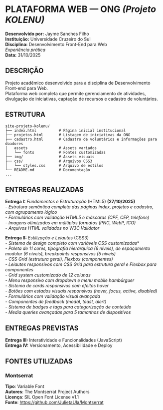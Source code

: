 # PLATAFORMA WEB — ONG *(Projeto KOLENU)*

**Desenvolvido por:** Jayme Sanches Filho  
**Instituição:** Universidade Cruzeiro do Sul  
**Disciplina:** Desenvolvimento Front-End para Web  
*Experiência prática*  
**Data:** 31/10/2025  

## DESCRIÇÃO
Projeto acadêmico desenvolvido para a disciplina de Desenvolvimento Front-end para Web.  
Plataforma web completa que permite gerenciamento de atividades, divulgação de iniciativas, captação de recursos e cadastro de voluntários.

## ESTRUTURA
```
site-projeto-kolenu/  
├── index.html          # Página inicial institucional  
├── projetos.html       # Listagem de iniciativas da ONG  
├── cadastro.html       # Cadastro de voluntários e informações para doadores  
│   assets              # Assets variados
│   └── fonts           # Fontes customizadas
├── img/                # Assets visuais
├── css/                # Arquivos CSS3
│   └── styles.css      # Arquivo de estilos 
└── README.md           # Documentação  
...
```
## ENTREGAS REALIZADAS
**Entrega I:** *Fundamentos e Estruturação* (HTML5) **(27/10/2025)**  
*- Estrutura semântica completa das páginas index, projetos e cadastro, com agrupamento lógico*  
*- Formulários com validação HTML5 e máscaras (CPF, CEP, telefone)*  
*- Imagens otimizadas em múltiplos formatos (PNG, WebP, ICO)*  
*- Arquivos HTML validados no W3C Validator*  
  
**Entrega II:** *Estilização e Leiautes* (CSS3)  
*- Sistema de design completo com variáveis CSS customizadas**  
*- Paleta de 11 cores, tipografia hierárquica (6 níveis), de espaçamento modular (6 níveis), breakpoints responsivos (5 níveis)*  
*- CSS Grid (estrutura geral), Flexbox (componentes)*  
*- Leiautes responsivos com CSS Grid para estrutura geral e Flexbox para componentes*  
*- Grid system customizado de 12 colunas*  
*- Menu responsivo com dropdown e menu mobile hambúrguer*  
*- Sistema de cards responsivos com efeitos hover*  
*- Botões com estados visuais responsivos (hover, focus, active, disabled)*  
*- Formulários com validação visual avançada*  
*- Componentes de feedback (modal, toast, alert)*  
*- Sistema de badges e tags para categorização de conteúdo*  
*- Media queries avançadas para 5 tamanhos de dispositivos*  

## ENTREGAS PREVISTAS
**Entrega III:** Interatividade e Funcionalidades (JavaScript)  
**Entrega IV:** Versionamento, Acessibilidade e Deploy  

## FONTES UTILIZADAS
### Montserrat
**Tipo**: Variable Font  
**Autores**: The Montserrat Project Authors  
**Licença**: SIL Open Font License v1.1  
**Fonte**: https://github.com/JulietaUla/Montserrat  